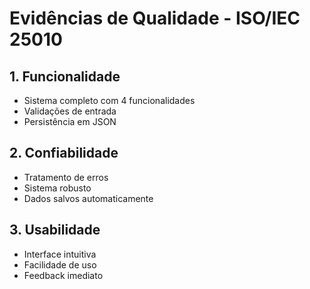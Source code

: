 
# Evidências de Qualidade - ISO/IEC 25010

## 1. Funcionalidade
- Sistema completo com 4 funcionalidades
- Validações de entrada
- Persistência em JSON

## 2. Confiabilidade
- Tratamento de erros
- Sistema robusto
- Dados salvos automaticamente

## 3. Usabilidade
- Interface intuitiva
- Facilidade de uso
- Feedback imediato